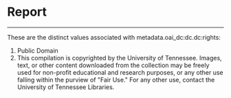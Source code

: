 # Report
---
These are the distinct values associated with metadata.oai_dc:dc.dc:rights:

1. Public Domain
2. This compilation is copyrighted by the University of
Tennessee. Images, text, or other content downloaded from the
collection may be freely used for non-profit educational
and research purposes, or any other use falling
within the purview of "Fair Use." For any other use,
contact the University of Tennessee Libraries.
